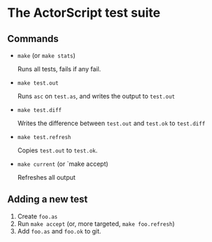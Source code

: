 The ActorScript test suite
==========================

Commands
--------

* `make` (or `make stats`)

   Runs all tests, fails if any fail.

* `make test.out`

   Runs `asc` on `test.as`, and writes the output to `test.out`

* `make test.diff`

   Writes the difference between `test.out` and `test.ok` to `test.diff`

* `make test.refresh`

   Copies `test.out` to `test.ok`.

* `make current`  (or `make accept)

   Refreshes all output

Adding a new test
-----------------

1. Create `foo.as`
2. Run `make accept` (or, more targeted, `make foo.refresh`)
3. Add `foo.as` and `foo.ok` to git.
